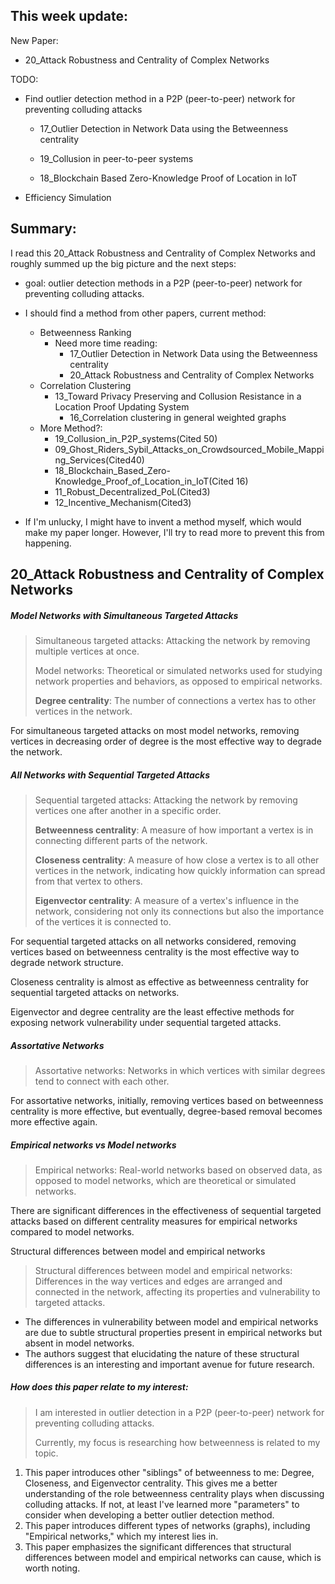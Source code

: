 ## This week update:

New Paper:

- 20_Attack Robustness and Centrality of Complex Networks

TODO:

- Find outlier detection method in a P2P (peer-to-peer) network for preventing colluding attacks

  - 17_Outlier Detection in Network Data using the Betweenness centrality

  - 19_Collusion in peer-to-peer systems

  - 18_Blockchain Based Zero-Knowledge Proof of Location in IoT

- Efficiency Simulation



## Summary:

I read this 20_Attack Robustness and Centrality of Complex Networks and roughly summed up the big picture and the next steps: 

- goal: outlier detection methods in a P2P (peer-to-peer) network for preventing colluding attacks.

- I should find a method from other papers, current method:
  - Betweenness Ranking
    - Need more time reading:
      - 17_Outlier Detection in Network Data using the Betweenness centrality
      - 20_Attack Robustness and Centrality of Complex Networks
  - Correlation Clustering
    - 13_Toward Privacy Preserving and Collusion Resistance in a Location Proof Updating System
      - 16_Correlation clustering in general weighted graphs
  - More Method?:
    - 19_Collusion_in_P2P_systems(Cited 50)
    - 09_Ghost_Riders_Sybil_Attacks_on_Crowdsourced_Mobile_Mapping_Services(Cited40)
    - 18_Blockchain_Based_Zero-Knowledge_Proof_of_Location_in_IoT(Cited 16)
    - 11_Robust_Decentralized_PoL(Cited3)
    - 12_Incentive_Mechanism(Cited3)
- If I'm unlucky, I might have to invent a method myself, which would make my paper longer. However, I'll try to read more to prevent this from happening.



## 20_Attack Robustness and Centrality of Complex Networks

##### Model Networks with Simultaneous Targeted Attacks

> Simultaneous targeted attacks: Attacking the network by removing multiple vertices at once.
>
> Model networks: Theoretical or simulated networks used for studying network properties and behaviors, as opposed to empirical networks.
>
> **Degree centrality**: The number of connections a vertex has to other vertices in the network.

For simultaneous targeted attacks on most model networks, removing vertices in decreasing order of degree is the most effective way to degrade the network.

##### All Networks with Sequential Targeted Attacks

> Sequential targeted attacks: Attacking the network by removing vertices one after another in a specific order.
>
> **Betweenness centrality**: A measure of how important a vertex is in connecting different parts of the network.
>
> **Closeness centrality**: A measure of how close a vertex is to all other vertices in the network, indicating how quickly information can spread from that vertex to others.
>
> **Eigenvector centrality**: A measure of a vertex's influence in the network, considering not only its connections but also the importance of the vertices it is connected to.

For sequential targeted attacks on all networks considered, removing vertices based on betweenness centrality is the most effective way to degrade network structure.

Closeness centrality is almost as effective as betweenness centrality for sequential targeted attacks on networks.

Eigenvector and degree centrality are the least effective methods for exposing network vulnerability under sequential targeted attacks.

##### Assortative Networks

> Assortative networks: Networks in which vertices with similar degrees tend to connect with each other.

For assortative networks, initially, removing vertices based on betweenness centrality is more effective, but eventually, degree-based removal becomes more effective again.

##### Empirical networks vs Model networks

> Empirical networks: Real-world networks based on observed data, as opposed to model networks, which are theoretical or simulated networks.

There are significant differences in the effectiveness of sequential targeted attacks based on different centrality measures for empirical networks compared to model networks.

Structural differences between model and empirical networks

> Structural differences between model and empirical networks: Differences in the way vertices and edges are arranged and connected in the network, affecting its properties and vulnerability to targeted attacks.

- The differences in vulnerability between model and empirical networks are due to subtle structural properties present in empirical networks but absent in model networks.
- The authors suggest that elucidating the nature of these structural differences is an interesting and important avenue for future research.

##### How does this paper relate to my interest:

> I am interested in outlier detection in a P2P (peer-to-peer) network for preventing colluding attacks.
>
> Currently, my focus is researching how betweenness is related to my topic.

1. This paper introduces other "siblings" of betweenness to me: Degree, Closeness, and Eigenvector centrality. This gives me a better understanding of the role betweenness centrality plays when discussing colluding attacks. If not, at least I've learned more "parameters" to consider when developing a better outlier detection method.
2. This paper introduces different types of networks (graphs), including "Empirical networks," which my interest lies in.
3. This paper emphasizes the significant differences that structural differences between model and empirical networks can cause, which is worth noting.
